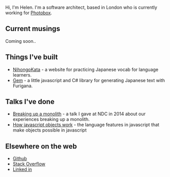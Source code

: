 
Hi, I'm Helen. I'm a software architect, based in London who is currently working for [Photobox](https://photobox.co.uk). 

## Current musings
Coming soon..

## Things I've built
- [NihongoKata](https://nihongokata.com/) - a website for practicing Japanese vocab for language learners.
- [Gem](https://github.com/helephant/Gem) - a little javascript and C# library for generating Japanese text with Furigana.

## Talks I've done
- [Breaking up a monolith](https://vimeo.com/113632288) - a talk I gave at NDC in 2014 about our experiences breaking up a monolith.
- [How javascript objects work](https://skillsmatter.com/skillscasts/4157-helen-emerson) - the language features in javascript that make objects possible in javascript

## Elsewhere on the web
- [Github](https://github.com/helephant)
- [Stack Overflow](https://stackoverflow.com/users/13028/helephant)
- [Linked in](https://www.linkedin.com/in/helephant/)